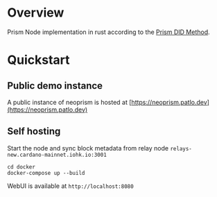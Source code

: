 # Overview

Prism Node implementation in rust according to the [Prism DID Method](https://github.com/input-output-hk/prism-did-method-spec/blob/main/w3c-spec/PRISM-method.md).

# Quickstart

## Public demo instance

A public instance of neoprism is hosted at [https://neoprism.patlo.dev](https://neoprism.patlo.dev)

## Self hosting

Start the node and sync block metadata from relay node `relays-new.cardano-mainnet.iohk.io:3001`

```
cd docker
docker-compose up --build
```

WebUI is available at `http://localhost:8080`
